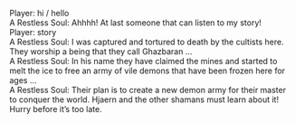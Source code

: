Player: hi / hello  
A Restless Soul: Ahhhh! At last someone that can listen to my story!  
Player: story  
A Restless Soul: I was captured and tortured to death by the cultists here. They worship a being that they call Ghazbaran …  
A Restless Soul: In his name they have claimed the mines and started to melt the ice to free an army of vile demons that have been frozen here for ages …  
A Restless Soul: Their plan is to create a new demon army for their master to conquer the world. Hjaern and the other shamans must learn about it! Hurry before it’s too late.  
